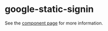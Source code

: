 google-static-signin
================

See the [component page](https://googlewebcomponents.github.io/google-signin) for more information.
